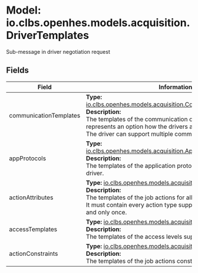 # Model: io.clbs.openhes.models.acquisition.DriverTemplates

Sub-message in driver negotiation request

## Fields

| Field | Information |
| --- | --- |
| communicationTemplates | <b>Type:</b> [io.clbs.openhes.models.acquisition.CommunicationTemplate](model-io-clbs-openhes-models-acquisition-communicationtemplate.md)<br><b>Description:</b><br>The templates of the communication options. Every template represents an option how the drivers allows to communicate. The driver can support multiple communication templates. |
| appProtocols | <b>Type:</b> [io.clbs.openhes.models.acquisition.ApplicationProtocolTemplate](model-io-clbs-openhes-models-acquisition-applicationprotocoltemplate.md)<br><b>Description:</b><br>The templates of the application protocols supported by the driver. |
| actionAttributes | <b>Type:</b> [io.clbs.openhes.models.acquisition.JobActionAttributes](model-io-clbs-openhes-models-acquisition-jobactionattributes.md)<br><b>Description:</b><br>The templates of the job actions for all supported action types. It must contain every action type supported by the driver once and only once. |
| accessTemplates | <b>Type:</b> [io.clbs.openhes.models.acquisition.AccessLevelTemplate](model-io-clbs-openhes-models-acquisition-accessleveltemplate.md)<br><b>Description:</b><br>The templates of the access levels supported by the driver. |
| actionConstraints | <b>Type:</b> [io.clbs.openhes.models.acquisition.JobActionContraints](model-io-clbs-openhes-models-acquisition-jobactioncontraints.md)<br><b>Description:</b><br>The templates of the job actions constraints. |

